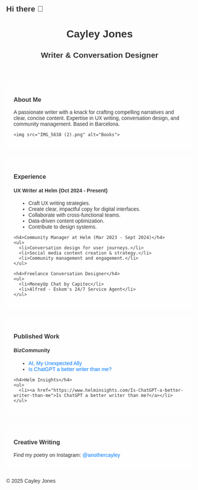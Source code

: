 ## Hi there 👋

<html>
<head>
  <title>Cayley Jones - Writer & Conversation Designer</title>
  <style>
    /* Add your CSS styles here */
    body {
      font-family: 'Arial', sans-serif; /* More exciting font */
      margin: 0;
      padding: 20px;
      background-image: url('pexels-nicole-avagliano-1132392-2236713.jpg');
      background-size: cover;
      color: #333; /* Dark text for contrast */
    }

    header {
      text-align: center;
      padding: 20px;
      background-color: rgba(255, 255, 255, 0.8); /* Semi-transparent white background */
      border-radius: 10px;
      margin-bottom: 20px;
    }

    section {
      background-color: rgba(255, 255, 255, 0.8); /* Semi-transparent white background */
      border-radius: 10px;
      padding: 20px;
      margin-bottom: 20px;
    }

    h1, h2, h3 {
      color: #333;
    }

    h1 {
      font-family: 'Georgia', serif; /* More exciting font */
    }

    a {
      color: #007bff;
      text-decoration: none;
    }

    ul {
      list-style: disc;
      padding-left: 40px;
    }

    /* Add styles for images */
    img {
      max-width: 300px;
      height: auto;
      display: block; /* Ensures images take up their own line */
      margin: 20px auto; /* Centers the images */
      border-radius: 10px; /* Adds rounded corners to images */
      box-shadow: 5px 5px 10px rgba(0, 0, 0, 0.3); /* Adds a subtle shadow */
    }
  </style>
</head>
<body>
  <header>
    <h1>Cayley Jones</h1>
    <h2>Writer & Conversation Designer</h2>
  </header>

  <section id="about">
    <h3>About Me</h3>
    <p>A passionate writer with a knack for crafting compelling narratives and clear, concise content. Expertise in UX writing, conversation design, and community management. Based in Barcelona.</p>

    <img src="IMG_5638 (2).png" alt="Books"> 
  </section>

  <section id="experience">
    <h3>Experience</h3>
    <h4>UX Writer at Helm (Oct 2024 - Present)</h4>
    <ul>
      <li>Craft UX writing strategies.</li>
      <li>Create clear, impactful copy for digital interfaces.</li>
      <li>Collaborate with cross-functional teams.</li>
      <li>Data-driven content optimization.</li>
      <li>Contribute to design systems.</li>
    </ul>

    <h4>Community Manager at Helm (Mar 2023 - Sept 2024)</h4>
    <ul>
      <li>Conversation design for user journeys.</li>
      <li>Social media content creation & strategy.</li>
      <li>Community management and engagement.</li>
    </ul>

    <h4>Freelance Conversation Designer</h4>
    <ul>
      <li>MoneyUp Chat by Capitec</li>
      <li>Alfred - Eskom's 24/7 Service Agent</li>
    </ul>
  </section>

  <section id="work">
    <h3>Published Work</h3>
    <h4>BizCommunity</h4>
    <ul>
      <li><a href="https://www.bizcommunity.com/AI-My-unexpected-ally">AI, My Unexpected Ally</a></li>
      <li><a href="https://www.bizcommunity.com/Is-ChatGPT-a-better-writer-than-me">Is ChatGPT a better writer than me?</a></li>
    </ul>

    <h4>Helm Insights</h4>
    <ul>
      <li><a href="https://www.helminsights.com/Is-ChatGPT-a-better-writer-than-me">Is ChatGPT a better writer than me?</a></li> 
    </ul>
  </section>

  <section id="creative">
    <h3>Creative Writing</h3>
    <p>Find my poetry on Instagram: <a href="https://www.instagram.com/anothercayley">@anothercayley</a></p>
  </section>

  <footer>
    <p>&copy; 2025 Cayley Jones</p> 
  </footer>
</body>
</html>
